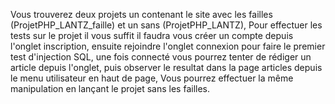 Vous trouverez deux projets un contenant le site avec les failles (ProjetPHP_LANTZ_faille) et un sans (ProjetPHP_LANTZ),
Pour effectuer les tests sur le projet il vous suffit il faudra vous créer un compte depuis l'onglet inscription,
ensuite rejoindre l'onglet connexion pour faire le premier test d'injection SQL,
une fois connecté vous pourrez tenter de rédiger un article depuis l'onglet, puis observer le resultat dans la page articles depuis 
le menu utilisateur en haut de page,
Vous pourrez effectuer la même manipulation en lançant le projet sans les failles.
